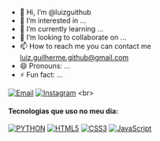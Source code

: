 - 👋 Hi, I’m @luizguithub
- 👀 I’m interested in ...
- 🌱 I’m currently learning ...
- 💞️ I’m looking to collaborate on ...
- 📫 How to reach me you can contact me luiz.guilherme.github@gmail.com
- 😄 Pronouns: ...
- ⚡ Fun fact: ...

[![Email](https://img.shields.io/badge/Gmail-D14836?style=for-the-badge&logo=gmail&logoColor=white)](mailto:luiz.guilherme.github@gmail.com)
[![Instagram](https://img.shields.io/badge/Instagram-E4405F?style=for-the-badge&logo=instagram&logoColor=white)]([https://www.instagram.com/lucas.alveslupinacci?igsh=cWszb25mZGtsOWlx](https://www.instagram.com/l.luizsg?igsh=MXNjdHpqd2x0Y2lqdQ==)) <br>

#### Tecnologias que uso no meu dia:
[![PYTHON](https://img.shields.io/badge/Python-14354C?style=for-the-badge&logo=python&logoColor=white)]()
[![HTML5](https://img.shields.io/badge/HTML5-E34F26?style=for-the-badge&logo=html5&logoColor=white)]()
[![CSS3](https://img.shields.io/badge/CSS3-1572B6?style=for-the-badge&logo=css3&logoColor=white)]()
[![JavaScript](https://img.shields.io/badge/JavaScript-F7DF1E?style=for-the-badge&logo=javascript&logoColor=black)]()
<!---
luizguithub/luizguithub is a ✨ special ✨ repository because its `README.md` (this file) appears on your GitHub profile.
You can click the Preview link to take a look at your changes.
--->
